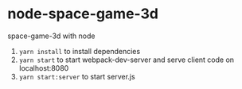# node-space-game-3d
space-game-3d with node

1) `yarn install` to install dependencies
2) `yarn start` to start webpack-dev-server and serve client code on localhost:8080
3) `yarn start:server` to start server.js
